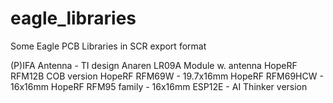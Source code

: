 # eagle_libraries

Some Eagle PCB Libraries in SCR export format

(P)IFA Antenna  - TI design
Anaren LR09A Module w. antenna 
HopeRF RFM12B COB version
HopeRF RFM69W - 19.7x16mm
HopeRF RFM69HCW - 16x16mm
HopeRF RFM95 family - 16x16mm
ESP12E - AI Thinker version

